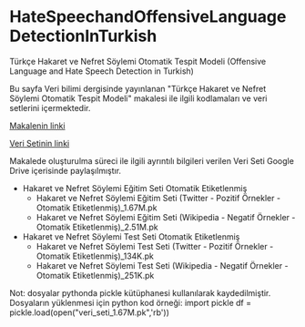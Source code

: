 # HateSpeechandOffensiveLanguageDetectionInTurkish
Türkçe Hakaret ve Nefret Söylemi Otomatik Tespit Modeli (Offensive Language and Hate Speech Detection in Turkish)

Bu sayfa Veri bilimi dergisinde yayınlanan "Türkçe Hakaret ve Nefret Söylemi Otomatik Tespit Modeli" makalesi ile ilgili kodlamaları ve veri setlerini içermektedir.

[Makalenin linki](https://dergipark.org.tr/en/download/article-file/3157944)


[Veri Setinin linki](https://drive.google.com/drive/folders/1uF_BxmCP6X29hJXapUCbaW65UGYvn09_?usp=sharing)

Makalede oluşturulma süreci ile ilgili ayrıntılı bilgileri verilen Veri Seti Google Drive içerisinde paylaşılmıştır.

* Hakaret ve Nefret Söylemi Eğitim Seti Otomatik Etiketlenmiş
  * Hakaret ve Nefret Söylemi Eğitim Seti (Twitter - Pozitif Örnekler - Otomatik Etiketlenmiş)_1.67M.pk
  * Hakaret ve Nefret Söylemi Eğitim Seti (Wikipedia - Negatif Örnekler - Otomatik Etiketlenmiş)_2.51M.pk
* Hakaret ve Nefret Söylemi Test Seti Otomatik Etiketlenmiş
  * Hakaret ve Nefret Söylemi Test Seti (Twitter - Pozitif Örnekler - Otomatik Etiketlenmiş)_134K.pk
  * Hakaret ve Nefret Söylemi Test Seti (Wikipedia - Negatif Örnekler - Otomatik Etiketlenmiş)_251K.pk

Not: dosyalar pythonda pickle kütüphanesi kullanılarak kaydedilmiştir. Dosyaların yüklenmesi için python kod örneği:
import pickle
df = pickle.load(open("veri_seti_1.67M.pk",'rb'))

